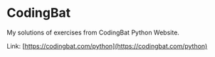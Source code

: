 # CodingBat
My solutions of exercises from CodingBat Python Website.

Link: [https://codingbat.com/python](https://codingbat.com/python)
